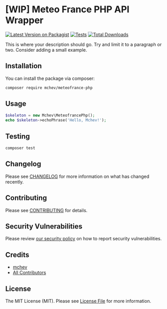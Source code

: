 # [WIP] Meteo France PHP API Wrapper

[![Latest Version on Packagist](https://img.shields.io/packagist/v/mchev/meteofrance-php.svg?style=flat-square)](https://packagist.org/packages/mchev/meteofrance-php)
[![Tests](https://img.shields.io/github/actions/workflow/status/mchev/meteofrance-php/run-tests.yml?branch=main&label=tests&style=flat-square)](https://github.com/mchev/meteofrance-php/actions/workflows/run-tests.yml)
[![Total Downloads](https://img.shields.io/packagist/dt/mchev/meteofrance-php.svg?style=flat-square)](https://packagist.org/packages/mchev/meteofrance-php)

This is where your description should go. Try and limit it to a paragraph or two. Consider adding a small example.

## Installation

You can install the package via composer:

```bash
composer require mchev/meteofrance-php
```

## Usage

```php
$skeleton = new Mchev\MeteofrancePhp();
echo $skeleton->echoPhrase('Hello, Mchev!');
```

## Testing

```bash
composer test
```

## Changelog

Please see [CHANGELOG](CHANGELOG.md) for more information on what has changed recently.

## Contributing

Please see [CONTRIBUTING](https://github.com/spatie/.github/blob/main/CONTRIBUTING.md) for details.

## Security Vulnerabilities

Please review [our security policy](../../security/policy) on how to report security vulnerabilities.

## Credits

- [mchev](https://github.com/mchev)
- [All Contributors](../../contributors)

## License

The MIT License (MIT). Please see [License File](LICENSE.md) for more information.
